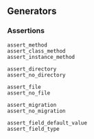 ## Generators

### Assertions

```
assert_method
assert_class_method
assert_instance_method

assert_directory
assert_no_directory

assert_file
assert_no_file

assert_migration
assert_no_migration

assert_field_default_value
assert_field_type
```
